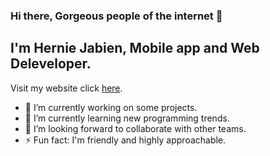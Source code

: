 ### Hi there, Gorgeous people of the internet 👋
## I'm Hernie Jabien, Mobile app and Web Deleveloper. 
Visit my website click [here](https://herniedev.codes).



<!--
**herndev/herndev** is a ✨ _special_ ✨ repository because its `README.md` (this file) appears on your GitHub profile.

Here are some ideas to get you started:
-->

- 🔭 I’m currently working on some projects.
- 🌱 I’m currently learning new programming trends.
- 👯 I’m looking forward to collaborate with other teams.
- ⚡ Fun fact: I'm friendly and highly approachable.

